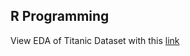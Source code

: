 ## R Programming
View EDA of Titanic Dataset with this [link](https://raw.githack.com/vsancnaj/DS_ML_courses/main/R-statistical-analysis/TitanicEDA.html) 
